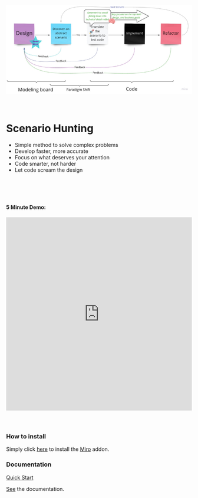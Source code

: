 

<img src="./paradigm-shift.jpg" alt="Scenario Hunting Process"/>


<br/>  
<br/>  
<br/>  

# Scenario Hunting
<ul>
  <li> Simple method to solve complex problems </li>
  <li> Develop faster, more accurate            </li>
  <li> Focus on what deserves your attention</li>
  <li> Code smarter, not harder</li>
  <li> Let code scream the design</li>
</ul>

<br/>  
<br/>  
<br/>  


#### 5 Minute Demo:

<iframe style="width:100%" height="524" src="https://www.youtube.com/embed/Ou_TkeMsfXs" title="YouTube video player" frameborder="0" allow="accelerometer; autoplay; clipboard-write; encrypted-media; gyroscope; picture-in-picture" allowfullscreen></iframe>


<br/>  
<br/>  
<br/>  

### How to install
Simply click [here](https://miro.com/oauth/authorize/?response_type=code&client_id=3074457356753256770&redirect_uri=%2Fconfirm-app-install%2F) to install the [Miro](https://miro.com) addon.

### Documentation
[Quick Start](https://docs.scenariohunting.com/#/content/Quick-Start/Hunting-a-scenario/article)

[See](https://docs.scenariohunting.com) the documentation.
